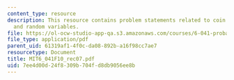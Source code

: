 ```yaml
---
content_type: resource
description: This resource contains problem statements related to coin probability
  and random variables.
file: https://ol-ocw-studio-app-qa.s3.amazonaws.com/courses/6-041-probabilistic-systems-analysis-and-applied-probability-fall-2010/7ee4d00d24f8309b704fd8db9056ee8b_MIT6_041F10_rec07.pdf
file_type: application/pdf
parent_uid: 61319af1-4f0c-da08-892b-a16f98cc7ae7
resourcetype: Document
title: MIT6_041F10_rec07.pdf
uid: 7ee4d00d-24f8-309b-704f-d8db9056ee8b
---
```

